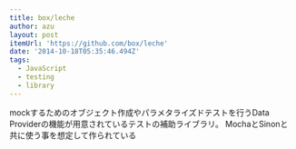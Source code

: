```yaml
---
title: box/leche
author: azu
layout: post
itemUrl: 'https://github.com/box/leche'
date: '2014-10-18T05:35:46.494Z'
tags:
  - JavaScript
  - testing
  - library
---
```

mockするためのオブジェクト作成やパラメタライズドテストを行うData Providerの機能が用意されているテストの補助ライブラリ。
MochaとSinonと共に使う事を想定して作られている
